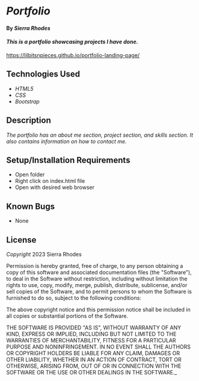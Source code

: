 # _Portfolio_

#### By _**Sierra Rhodes**_

#### _This is a portfolio showcasing projects I have done._
 https://lilbitsnpieces.github.io/portfolio-landing-page/

## Technologies Used

* _HTML5_
* _CSS_
* _Bootstrap_

## Description

_The portfolio has an about me section, project section, and skills section. It also contains information on how to contact me._

## Setup/Installation Requirements

* Open folder
* Right click on index.html file
* Open with desired web browser

## Known Bugs

* None

## License

_Copyright_ 2023 Sierra Rhodes

Permission is hereby granted, free of charge, to any person obtaining a copy of this software and associated documentation files (the "Software"), to deal in the Software without restriction, including without limitation the rights to use, copy, modify, merge, publish, distribute, sublicense, and/or sell copies of the Software, and to permit persons to whom the Software is furnished to do so, subject to the following conditions:

The above copyright notice and this permission notice shall be included in all copies or substantial portions of the Software.

THE SOFTWARE IS PROVIDED "AS IS", WITHOUT WARRANTY OF ANY KIND, EXPRESS OR IMPLIED, INCLUDING BUT NOT LIMITED TO THE WARRANTIES OF MERCHANTABILITY, FITNESS FOR A PARTICULAR PURPOSE AND NONINFRINGEMENT. IN NO EVENT SHALL THE AUTHORS OR COPYRIGHT HOLDERS BE LIABLE FOR ANY CLAIM, DAMAGES OR OTHER LIABILITY, WHETHER IN AN ACTION OF CONTRACT, TORT OR OTHERWISE, ARISING FROM, OUT OF OR IN CONNECTION WITH THE SOFTWARE OR THE USE OR OTHER DEALINGS IN THE SOFTWARE._
